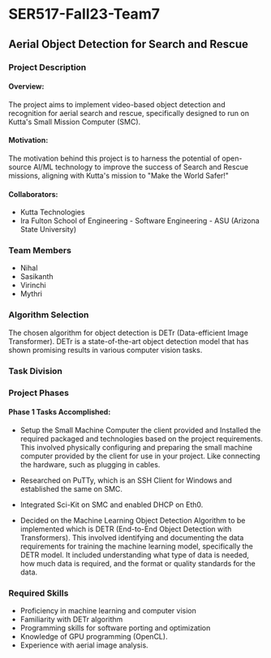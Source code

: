 # SER517-Fall23-Team7

## Aerial Object Detection for Search and  Rescue


### Project Description

#### Overview:

The project aims to implement video-based object detection and recognition for aerial search and rescue, specifically designed to run on Kutta's Small Mission Computer (SMC).

#### Motivation:

The motivation behind this project is to harness the potential of open-source AI/ML technology to improve the success of Search and Rescue missions, aligning with Kutta's mission to "Make the World Safer!"

#### Collaborators:

-   Kutta Technologies
-   Ira Fulton School of Engineering - Software Engineering - ASU (Arizona State University) 


### Team Members

-   Nihal
-   Sasikanth
-   Virinchi
-   Mythri

### Algorithm Selection

The chosen algorithm for object detection is DETr (Data-efficient Image Transformer). DETr is a state-of-the-art object detection model that has shown promising results in various computer vision tasks.

### Task Division



### Project Phases

#### Phase 1 Tasks Accomplished:

-   Setup the Small Machine Computer the client provided and Installed the required packaged and technologies based on the project requirements. This involved physically configuring and preparing the small machine computer provided by the client for use in your project. Like connecting the hardware, such as plugging in cables.
-   Researched on PuTTy, which is an SSH Client for Windows and established the same on SMC.
-   Integrated Sci-Kit on SMC and enabled DHCP on Eth0.

- Decided on the Machine Learning Object Detection Algorithm to be implemented which is DETR (End-to-End Object Detection with Transformers). This involved identifying and documenting the data requirements for training the machine learning model, specifically the DETR model. It included understanding what type of data is needed, how much data is required, and the format or quality standards for the data.

### Required Skills

-   Proficiency in machine learning and computer vision
-   Familiarity with DETr algorithm
-   Programming skills for software porting and optimization
-   Knowledge of GPU programming (OpenCL).
-   Experience with aerial image analysis.